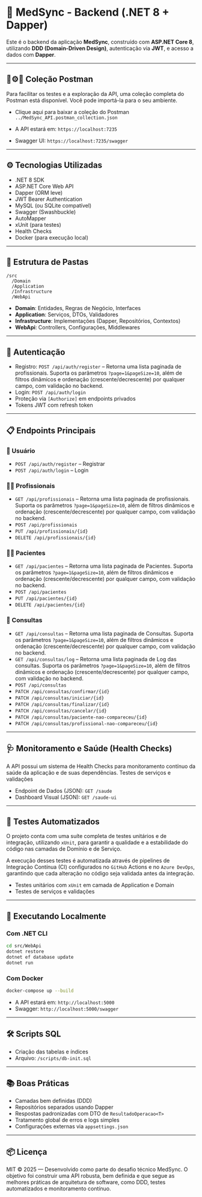 
# 🧠 MedSync - Backend (.NET 8 + Dapper)

Este é o backend da aplicação **MedSync**, construído com **ASP.NET Core 8**, utilizando **DDD (Domain-Driven Design)**, autenticação via **JWT**, e acesso a dados com **Dapper**.


---

## 🚀⚙🚀 Coleção Postman
Para facilitar os testes e a exploração da API, uma coleção completa do Postman está disponível. Você pode importá-la para o seu ambiente.

- Clique aqui para baixar a coleção do Postman `../MedSync_API.postman_collection.json`

- A API estará em: `https://localhost:7235`
- Swagger UI: `https://localhost:7235/swagger`

---

## ⚙️ Tecnologias Utilizadas

- .NET 8 SDK
- ASP.NET Core Web API
- Dapper (ORM leve)
- JWT Bearer Authentication
- MySQL (ou SQLite compatível)
- Swagger (Swashbuckle)
- AutoMapper
- xUnit (para testes)
- Health Checks
- Docker (para execução local)

---

## 📁 Estrutura de Pastas

```
/src
  /Domain
  /Application
  /Infrastructure
  /WebApi
```

- **Domain**: Entidades, Regras de Negócio, Interfaces
- **Application**: Serviços, DTOs, Validadores
- **Infrastructure**: Implementações (Dapper, Repositórios, Contextos)
- **WebApi**: Controllers, Configurações, Middlewares

---

## 🔐 Autenticação

- Registro: `POST /api/auth/register` – Retorna uma lista paginada de profissionais. Suporta os parâmetros `?page=1&pageSize=10`, além de filtros dinâmicos e ordenação (crescente/decrescente) por qualquer campo, com validação no backend.
- Login: `POST /api/auth/login`
- Proteção via `[Authorize]` em endpoints privados
- Tokens JWT com refresh token

---

## 📋 Endpoints Principais

### 👤 Usuário
- `POST /api/auth/register` – Registrar
- `POST /api/auth/login` – Login

### 🧑‍⚕️ Profissionais
- `GET /api/profissionais` – Retorna uma lista paginada de profissionais. Suporta os parâmetros `?page=1&pageSize=10`, além de filtros dinâmicos e ordenação (crescente/decrescente) por qualquer campo, com validação no backend.
- `POST /api/profissionais`
- `PUT /api/profissionais/{id}`
- `DELETE /api/profissionais/{id}`

### 👨‍💼 Pacientes
- `GET /api/pacientes` – Retorna uma lista paginada de Pacientes. Suporta os parâmetros `?page=1&pageSize=10`, além de filtros dinâmicos e ordenação (crescente/decrescente) por qualquer campo, com validação no backend.
- `POST /api/pacientes`
- `PUT /api/pacientes/{id}`
- `DELETE /api/pacientes/{id}`

### 📅 Consultas
- `GET /api/consultas` – Retorna uma lista paginada de Consultas. Suporta os parâmetros `?page=1&pageSize=10`, além de filtros dinâmicos e ordenação (crescente/decrescente) por qualquer campo, com validação no backend.
- `GET /api/consultas/log` – Retorna uma lista paginada de Log das consultas. Suporta os parâmetros `?page=1&pageSize=10`, além de filtros dinâmicos e ordenação (crescente/decrescente) por qualquer campo, com validação no backend.
- `POST /api/consultas`
- `PATCH /api/consultas/confirmar/{id}`
- `PATCH /api/consultas/iniciar/{id}`
- `PATCH /api/consultas/finalizar/{id}`
- `PATCH /api/consultas/cancelar/{id}`
- `PATCH /api/consultas/paciente-nao-compareceu/{id}`
- `PATCH /api/consultas/profissional-nao-compareceu/{id}`

---

## 🩺 Monitoramento e Saúde (Health Checks)

A API possui um sistema de Health Checks para monitoramento contínuo da saúde da aplicação e de suas dependências.
Testes de serviços e validações

- Endpoint de Dados (JSON): `GET /saude`
- Dashboard Visual (JSON): `GET /saude-ui`

---

## 🧪 Testes Automatizados

O projeto conta com uma suíte completa de testes unitários e de integração, utilizando `xUnit`, para garantir a qualidade e a estabilidade do código nas camadas de Domínio e de Serviço.

A execução desses testes é automatizada através de pipelines de Integração Contínua (CI) configurados no `GitHub` Actions e no `Azure DevOps`, garantindo que cada alteração no código seja validada antes da integração.

- Testes unitários com `xUnit` em camada de Application e Domain
- Testes de serviços e validações

---

## 🚀 Executando Localmente

### Com .NET CLI

```bash
cd src/WebApi
dotnet restore
dotnet ef database update
dotnet run
```

### Com Docker

```bash
docker-compose up --build
```

- A API estará em: `http://localhost:5000`
- Swagger: `http://localhost:5000/swagger`

---

## 🛠 Scripts SQL

- Criação das tabelas e índices
- Arquivo: `/scripts/db-init.sql`

---

## 📚 Boas Práticas

- Camadas bem definidas (DDD)
- Repositórios separados usando Dapper
- Respostas padronizadas com DTO de `ResultadoOperacao<T>`
- Tratamento global de erros e logs simples
- Configurações externas via `appsettings.json`

---

## 📦 Licença

MIT © 2025 — Desenvolvido como parte do desafio técnico MedSync. 
O objetivo foi construir uma API robusta, bem definida e que segue as melhores práticas de arquitetura de software, como DDD, testes automatizados e monitoramento contínuo.
